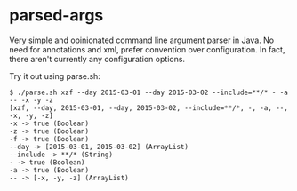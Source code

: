 # parsed-args

Very simple and opinionated command line argument parser in Java.
No need for annotations and xml, prefer convention over configuration.
In fact, there aren't currently any configuration options.

Try it out using parse.sh:

    $ ./parse.sh xzf --day 2015-03-01 --day 2015-03-02 --include=**/* - -a -- -x -y -z
    [xzf, --day, 2015-03-01, --day, 2015-03-02, --include=**/*, -, -a, --, -x, -y, -z]
    -x -> true (Boolean)
    -z -> true (Boolean)
    -f -> true (Boolean)
    --day -> [2015-03-01, 2015-03-02] (ArrayList)
    --include -> **/* (String)
    - -> true (Boolean)
    -a -> true (Boolean)
    -- -> [-x, -y, -z] (ArrayList)
